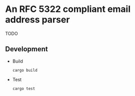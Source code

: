# An RFC 5322 compliant email address parser

TODO

## Development

- Build
  ```shell
  cargo build
  ```
- Test
  ```shell
  cargo test
  ```
